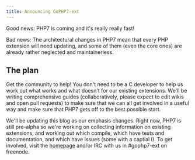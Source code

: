 ```yaml
---
title: Announcing GoPHP7-ext
---
```


Good news: PHP7 is coming and it's really really fast!

Bad news: The architectural changes in PHP7 mean that every PHP extension will need updating, and some of them (even the core ones) are already rather neglected and maintainerless.

## The plan

Get the community to help!  You don't need to be a C developer to help us work out what works and what doesn't for our existing extensions.  We'll be writing comprehensive guides (collaboratively, please expect to edit wikis and open pull requests) to make sure that we can all get involved in a useful way and make sure that PHP7 gets off to the best possible start.

We'll be updating this blog as our emphasis changes.  Right now, PHP7 is still pre-alpha so we're working on collecting information on existing extensions, and working out which compile, which have tests and documentation, and which have issues (some with a captial I).  To get involved, visit the [homepage](/gophp7-ext/) and/or IRC with us in #gophp7-ext on freenode.

